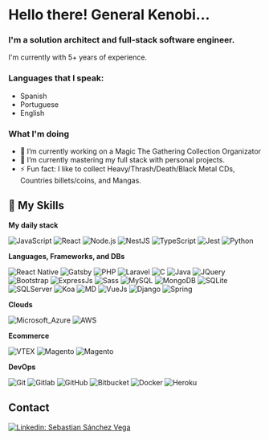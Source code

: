 # Hello there! General Kenobi...

### I'm a solution architect and full-stack software engineer.

I'm currently with 5+ years of experience.

### Languages that I speak:
- Spanish 
- Portuguese
- English

### What I'm doing

- 🔭 I’m currently working on a Magic The Gathering Collection Organizator
- 🌱 I’m currently mastering my full stack with personal projects.
- ⚡ Fun fact: I like to collect Heavy/Thrash/Death/Black Metal CDs, Countries billets/coins, and Mangas.

## 🚀 My Skills

**My daily stack**

  ![JavaScript](https://img.shields.io/badge/-JavaScript-333333?style=flat&logo=javascript)
  ![React](https://img.shields.io/badge/-React-333333?style=flat&logo=react)
  ![Node.js](https://img.shields.io/badge/Nestjs-333333?style=flat&logo=nestjs)
  ![NestJS](https://img.shields.io/badge/Node.js-333333?style=flat&logo=node.js)
  ![TypeScript](https://img.shields.io/badge/TypeScript-333333?style=flat&logo=typescript)
  ![Jest](https://img.shields.io/badge/-Jest-333333?style=flat&logo=jest)
  ![Python](https://img.shields.io/badge/Python-333?style=flat&logo=python&logoColor=ffdd54)
  
  
**Languages, Frameworks, and DBs**

  ![React Native](https://img.shields.io/badge/-React%20Native-333333?style=flat&logo=react)
  ![Gatsby](https://img.shields.io/badge/Gatsby-333?style=flat&logo=gatsby)
  ![PHP](https://img.shields.io/badge/PHP-333333?style=flat&logo=php)
  ![Laravel](https://img.shields.io/badge/Laravel-333?style=flat&logo=laravel)
  ![C](https://img.shields.io/badge/-C-333333?style=flat&logo=C%2B%2B&logoColor=00599C)
  ![Java](https://img.shields.io/badge/-Java-333333?style=flat&logo=openjdk)
  ![JQuery](https://img.shields.io/badge/jQuery-333?style=flat&logo=jquery)
  ![Bootstrap](https://img.shields.io/badge/Bootstrap-333?style=flat&logo=bootstrap)
  ![ExpressJs](https://img.shields.io/badge/Express.js-333?style=flat)
  ![Sass](https://img.shields.io/badge/Sass-333?style=flat&logo=sass)
  ![MySQL](https://img.shields.io/badge/-MySQL-333333?style=flat&logo=mysql)
  ![MongoDB](https://img.shields.io/badge/MongoDB-333333?style=flat&logo=mongodb)
  ![SQLite](https://img.shields.io/badge/SQLite-333?style=flat&logo=sqlite)
  ![SQLServer](https://img.shields.io/badge/Microsoft_SQL_Server-333?style=flat&logo=microsoft-sql-server)
  ![Koa](https://img.shields.io/badge/KoaJs-333?style=flat)
  ![MD](https://img.shields.io/badge/Markdown-333?style=flat&logo=markdown)
  ![VueJs](https://img.shields.io/badge/Vue.js-333?style=flat&logo=vuedotjs)
  ![Django](https://img.shields.io/badge/Django-333?style=flat&logo=django)
  ![Spring](https://img.shields.io/badge/Spring-333?style=flat&logo=spring)
  
  

**Clouds**

![Microsoft_Azure](https://img.shields.io/badge/Microsoft_Azure-333?style=flat&logo=microsoft-azure)
![AWS](https://img.shields.io/badge/Amazon_AWS-333?style=flat&logo=amazonaws)


**Ecommerce**

![VTEX](https://img.shields.io/badge/VTEX-333?style=flat&logo=vtex)
![Magento](https://img.shields.io/badge/Mirakl-333?style=flat&logo=mirakl)
![Magento](https://img.shields.io/badge/Magento-333?style=flat&logo=magento)

**DevOps**

  ![Git](https://img.shields.io/badge/-Git-333333?style=flat&logo=git)
  ![Gitlab](https://img.shields.io/badge/-Gitlab-333333?style=flat&logo=gitlab)
  ![GitHub](https://img.shields.io/badge/-GitHub-333333?style=flat&logo=github)
  ![Bitbucket](https://img.shields.io/badge/-Bitbucket-333333?style=flat&logo=bitbucket)
  ![Docker](https://img.shields.io/badge/-Docker-333333?style=flat&logo=docker)
  ![Heroku](https://img.shields.io/badge/Heroku-333?style=flat&logo=heroku)
  

## Contact

[![Linkedin: Sebastian Sánchez Vega](https://img.shields.io/badge/-LinkedIn-blue?style=flat-square&logo=Linkedin&logoColor=white&link=https://www.linkedin.com/in/sebastian-s%C3%A1nchez-vega/)](https://www.linkedin.com/in/sebastian-s%C3%A1nchez-vega/)

